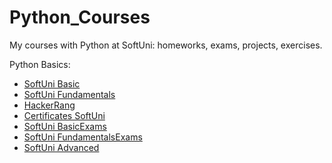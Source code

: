 # Python_Courses
My courses with Python at SoftUni: homeworks, exams, projects, exercises.

Python Basics:
 - [SoftUni Basic](Basic_SoftUni)
 - [SoftUni Fundamentals](Fundamentals_SoftUni)
 - [HackerRang](HackerRang/Basic)
 - [Certificates SoftUni](Certificate_basics)
 - [SoftUni BasicExams](Basic_exams)
 - [SoftUni FundamentalsExams](Fundamentals_exams)
 - [SoftUni Advanced](Advanced_Softuni)

